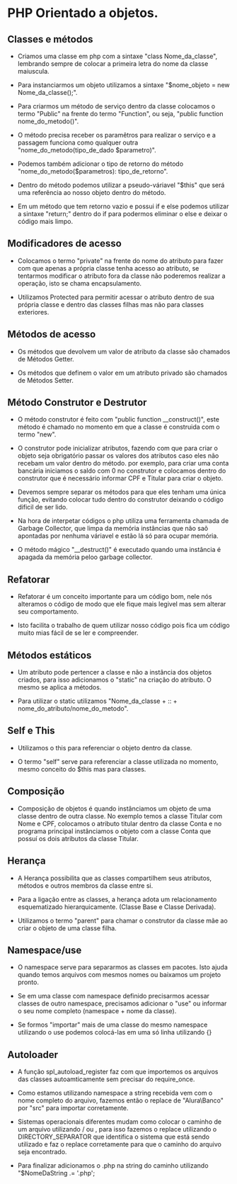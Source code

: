 # PHP Orientado a objetos.

## Classes e métodos

- Criamos uma classe em php com a sintaxe "class Nome_da_classe", lembrando sempre de colocar a primeira letra do nome da classe maiuscula.

- Para instanciarmos um objeto utilizamos a sintaxe "$nome_objeto = new Nome_da_classe();".

- Para criarmos um método de serviço dentro da classe colocamos o termo "Public" na frente do termo "Function", ou seja, "public function nome_do_metodo()".

- O método precisa receber os paramêtros para realizar o serviço e a passagem funciona como qualquer outra "nome_do_metodo(tipo_de_dado $parametro)".

- Podemos também adicionar o tipo de retorno do método "nome_do_metodo($parametros): tipo_de_retorno".

- Dentro do método podemos utilizar a pseudo-váriavel "$this" que será uma referência ao nosso objeto dentro do método.

- Em um método que tem retorno vazio e possui if e else podemos utilizar a sintaxe "return;" dentro do if para podermos eliminar o else e deixar o código mais limpo.


## Modificadores de acesso

- Colocamos o termo "private" na frente do nome do atributo para fazer com que apenas a própria classe tenha acesso ao atributo, 
se tentarmos modificar o atributo fora da classe não poderemos realizar a operação, isto se chama encapsulamento.

- Utilizamos Protected para permitir acessar o atributo dentro de sua própria classe e dentro das classes filhas mas não para classes exteriores.


## Métodos de acesso 

- Os métodos que devolvem um valor de atributo da classe são chamados de Métodos Getter. 

- Os métodos que definem o valor em um atributo privado são chamados de Métodos Setter.


## Método Construtor e Destrutor

- O método construtor é feito com "public function __construct()", este método é chamado no momento em que a classe é construida com o termo "new".

- O construtor pode inicializar atributos, fazendo com que para criar o objeto seja obrigatório passar os valores dos atributos caso eles não recebam um valor dentro do método.
por exemplo, para criar uma conta bancária iniciamos o saldo com 0 no construtor e colocamos dentro do construtor que é necessário informar CPF e Titular para criar o objeto.

- Devemos sempre separar os métodos para que eles tenham uma única função, evitando colocar tudo dentro do construtor deixando o código dificil de ser lido.

- Na hora de interpetar códigos o php utiliza uma ferramenta chamada de Garbage Collector, que limpa da memória instâncias que não saõ apontadas por nenhuma váriavel e estão
lá só para ocupar memória.

- O método mágico "__destruct()" é executado quando uma instância é apagada da memória peloo garbage collector.


## Refatorar

- Refatorar é um conceito importante para um código bom, nele nós alteramos o código de modo que ele fique mais legivel mas sem alterar seu comportamento.

- Isto facilita o trabalho de quem utilizar nosso código pois fica um código muito mias fácil de se ler e compreender.


## Métodos estáticos

- Um atributo pode pertencer a classe e não a instância dos objetos criados, para isso adicionamos o "static" na criação do atributo. O mesmo se aplica a métodos.

- Para utilizar o static utilizamos "Nome_da_classe + :: + nome_do_atributo/nome_do_metodo".


## Self e This

- Utilizamos o this para referenciar o objeto dentro da classe.

- O termo "self" serve para referenciar a classe utilizada no momento, mesmo conceito do $this mas para classes.


## Composição 

- Composição de objetos é quando instânciamos um objeto de uma classe dentro de outra classe. No exemplo temos a classe Titular com Nome e CPF, colocamos o atributo
titular dentro da classe Conta e no programa principal instânciamos o objeto com a classe Conta que possuí os dois atributos da classe Titular.


## Herança 

- A Herança possibilita que as classes compartilhem seus atributos, métodos e outros membros da classe entre si. 

- Para a ligação entre as classes, a herança adota um relacionamento esquematizado hierarquicamente. (Classe Base e Classe Derivada).

- Utilizamos o termo "parent" para chamar o construtor da classe mãe ao criar o objeto de uma classe filha.


## Namespace/use

- O namespace serve para separarmos as classes em pacotes. Isto ajuda quando temos arquivos com mesmos nomes ou baixamos um projeto pronto.

- Se em uma classe com namespace definido precisarmos acessar classes de outro namespace, precisamos adicionar o "use" ou informar o seu nome completo (namespace + nome da classe).

- Se formos "importar" mais de uma classe do mesmo namespace utilizando o use podemos colocá-las em uma só linha utilizando {}


## Autoloader

- A função spl_autoload_register faz com que importemos os arquivos das classes autoamticamente sem precisar do require_once.

- Como estamos utilizando namespace a string recebida vem com o nome completo do arquivo, fazemos então o replace de "Alura\Banco" por "src" para importar corretamente.

- Sistemas operacionais diferentes mudam como colocar o caminho de um arquivo utilizando / ou \, para isso fazemos o replace utilizando o DIRECTORY_SEPARATOR
que identifica o sistema que está sendo utilizado e faz o replace corretamente para que o caminho do arquivo seja encontrado.

- Para finalizar adicionamos o .php na string do caminho utilizando "$NomeDaString .= '.php';
